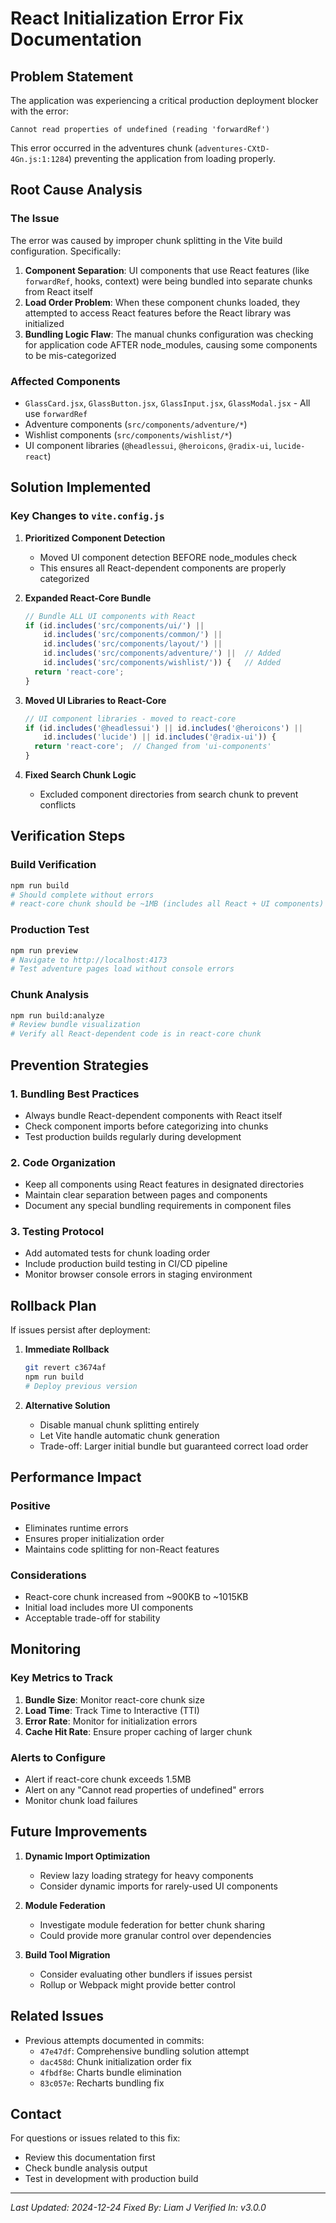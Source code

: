 # React Initialization Error Fix Documentation

## Problem Statement
The application was experiencing a critical production deployment blocker with the error:
```
Cannot read properties of undefined (reading 'forwardRef')
```
This error occurred in the adventures chunk (`adventures-CXtD-4Gn.js:1:1284`) preventing the application from loading properly.

## Root Cause Analysis

### The Issue
The error was caused by improper chunk splitting in the Vite build configuration. Specifically:

1. **Component Separation**: UI components that use React features (like `forwardRef`, hooks, context) were being bundled into separate chunks from React itself
2. **Load Order Problem**: When these component chunks loaded, they attempted to access React features before the React library was initialized
3. **Bundling Logic Flaw**: The manual chunks configuration was checking for application code AFTER node_modules, causing some components to be mis-categorized

### Affected Components
- `GlassCard.jsx`, `GlassButton.jsx`, `GlassInput.jsx`, `GlassModal.jsx` - All use `forwardRef`
- Adventure components (`src/components/adventure/*`)
- Wishlist components (`src/components/wishlist/*`)
- UI component libraries (`@headlessui`, `@heroicons`, `@radix-ui`, `lucide-react`)

## Solution Implemented

### Key Changes to `vite.config.js`

1. **Prioritized Component Detection**
   - Moved UI component detection BEFORE node_modules check
   - This ensures all React-dependent components are properly categorized

2. **Expanded React-Core Bundle**
   ```javascript
   // Bundle ALL UI components with React
   if (id.includes('src/components/ui/') ||
       id.includes('src/components/common/') ||
       id.includes('src/components/layout/') ||
       id.includes('src/components/adventure/') ||  // Added
       id.includes('src/components/wishlist/')) {   // Added
     return 'react-core';
   }
   ```

3. **Moved UI Libraries to React-Core**
   ```javascript
   // UI component libraries - moved to react-core
   if (id.includes('@headlessui') || id.includes('@heroicons') ||
       id.includes('lucide') || id.includes('@radix-ui')) {
     return 'react-core';  // Changed from 'ui-components'
   }
   ```

4. **Fixed Search Chunk Logic**
   - Excluded component directories from search chunk to prevent conflicts

## Verification Steps

### Build Verification
```bash
npm run build
# Should complete without errors
# react-core chunk should be ~1MB (includes all React + UI components)
```

### Production Test
```bash
npm run preview
# Navigate to http://localhost:4173
# Test adventure pages load without console errors
```

### Chunk Analysis
```bash
npm run build:analyze
# Review bundle visualization
# Verify all React-dependent code is in react-core chunk
```

## Prevention Strategies

### 1. Bundling Best Practices
- Always bundle React-dependent components with React itself
- Check component imports before categorizing into chunks
- Test production builds regularly during development

### 2. Code Organization
- Keep all components using React features in designated directories
- Maintain clear separation between pages and components
- Document any special bundling requirements in component files

### 3. Testing Protocol
- Add automated tests for chunk loading order
- Include production build testing in CI/CD pipeline
- Monitor browser console errors in staging environment

## Rollback Plan

If issues persist after deployment:

1. **Immediate Rollback**
   ```bash
   git revert c3674af
   npm run build
   # Deploy previous version
   ```

2. **Alternative Solution**
   - Disable manual chunk splitting entirely
   - Let Vite handle automatic chunk generation
   - Trade-off: Larger initial bundle but guaranteed correct load order

## Performance Impact

### Positive
- Eliminates runtime errors
- Ensures proper initialization order
- Maintains code splitting for non-React features

### Considerations
- React-core chunk increased from ~900KB to ~1015KB
- Initial load includes more UI components
- Acceptable trade-off for stability

## Monitoring

### Key Metrics to Track
1. **Bundle Size**: Monitor react-core chunk size
2. **Load Time**: Track Time to Interactive (TTI)
3. **Error Rate**: Monitor for initialization errors
4. **Cache Hit Rate**: Ensure proper caching of larger chunk

### Alerts to Configure
- Alert if react-core chunk exceeds 1.5MB
- Alert on any "Cannot read properties of undefined" errors
- Monitor chunk load failures

## Future Improvements

1. **Dynamic Import Optimization**
   - Review lazy loading strategy for heavy components
   - Consider dynamic imports for rarely-used UI components

2. **Module Federation**
   - Investigate module federation for better chunk sharing
   - Could provide more granular control over dependencies

3. **Build Tool Migration**
   - Consider evaluating other bundlers if issues persist
   - Rollup or Webpack might provide better control

## Related Issues
- Previous attempts documented in commits:
  - `47e47df`: Comprehensive bundling solution attempt
  - `dac458d`: Chunk initialization order fix
  - `4fbdf8e`: Charts bundle elimination
  - `83c057e`: Recharts bundling fix

## Contact
For questions or issues related to this fix:
- Review this documentation first
- Check bundle analysis output
- Test in development with production build

---
*Last Updated: 2024-12-24*
*Fixed By: Liam J*
*Verified In: v3.0.0*